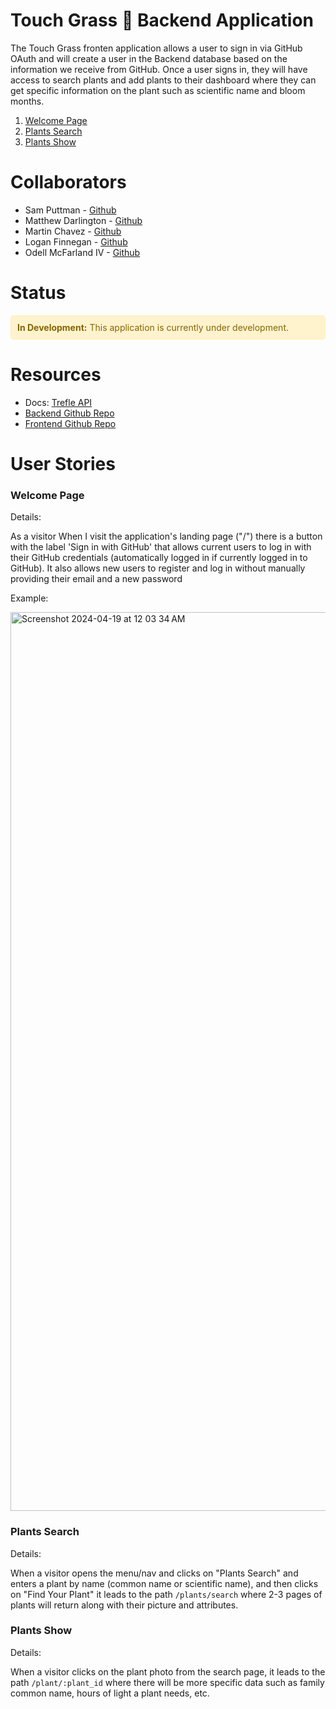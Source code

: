 # Touch Grass 🌱 Backend Application

The Touch Grass fronten application allows a user to sign in via GitHub OAuth and will create a user in the Backend database based on the information we receive from GitHub. Once a user signs in, they will have access to search plants and add plants to their dashboard where they can get specific information on the plant such as scientific name and bloom months.

1. [Welcome Page](#welcome-page)
2. [Plants Search](#plants-search)
3. [Plants Show](#plants-show)

# Collaborators
- Sam Puttman - [Github](https://github.com/SamPuttman)
- Matthew Darlington - [Github](https://github.com/mdarl17)
- Martin Chavez - [Github](https://github.com/Chavezgm)
- Logan Finnegan - [Github](https://github.com/LoganFinnegan)
- Odell McFarland IV - [Github](https://github.com/odellmac4)

# Status
<div style="background-color: #fff3cd; color: #856404; border: 1px solid #ffeeba; padding: 10px; border-radius: 5px;">
  <strong>In Development:</strong> This application is currently under development.
</div>

# Resources
- Docs: [Trefle API](https://docs.trefle.io/)
- [Backend Github Repo](https://github.com/touch-grass-2311/be-touch-grass-2311)
- [Frontend Github Repo](https://github.com/touch-grass-2311/fe-touch-grass-2311)

# User Stories

### Welcome Page
Details: 

As a visitor
When I visit the application's landing page ("/")
there is a button with the label 'Sign in with GitHub' that allows current users to log in with their GitHub credentials
(automatically logged in if currently logged in to GitHub). It also allows new users to register and log in without manually
providing their email and a new password


Example:

<img width="1438" alt="Screenshot 2024-04-19 at 12 03 34 AM" src="https://github.com/touch-grass-2311/fe-touch-grass-2311/assets/149460430/065df554-65d5-4a9e-bbfd-69b5e3954338">

### Plants Search
 Details:

 When a visitor opens the menu/nav and clicks on "Plants Search" and enters a plant by name (common name or scientific name), and then clicks on "Find Your Plant" it leads to the path `/plants/search` where 2-3 pages of plants will return along with their picture and attributes.

### Plants Show
  Details:

  When a visitor clicks on the plant photo from the search page, it leads to the path `/plant/:plant_id` where there will be more specific data such as family common name, hours of light a plant needs, etc.
